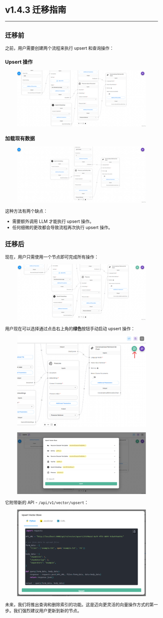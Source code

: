 # v1.4.3 迁移指南

***

## 迁移前

之前，用户需要创建两个流程来执行 upsert 和查询操作：

### Upsert 操作

<figure><img src="../.gitbook/assets/image (1) (1) (1) (1) (1) (1) (1) (1) (1) (1) (1) (1) (1) (1) (1) (1) (1) (1) (1) (1) (1) (1).png" alt=""><figcaption></figcaption></figure>

### 加载现有数据

<figure><img src="../.gitbook/assets/image (1) (1) (1) (1) (1) (1) (1) (1) (1) (1) (1) (1) (1) (1) (1) (1) (1) (1) (1) (1) (1) (1) (1).png" alt=""><figcaption></figcaption></figure>

这种方法有两个缺点：

* 需要额外调用 LLM 才能执行 upsert 操作。
* 任何细微的更改都会导致流程再次执行 upsert 操作。


## 迁移后

现在，用户只需使用一个节点即可完成所有操作：

<figure><img src="../.gitbook/assets/image (2) (1) (1) (1) (1) (1) (1) (1) (1) (1) (1) (1) (1) (1) (1) (1) (1) (1) (1) (1).png" alt=""><figcaption></figcaption></figure>

用户现在可以选择通过点击右上角的**绿色**按钮手动启动 upsert 操作：

<figure><img src="../.gitbook/assets/image (5) (1) (1) (1) (1) (1) (1) (1) (1) (1) (1) (2) (1) (1).png" alt=""><figcaption></figcaption></figure>

<figure><img src="../.gitbook/assets/image (3) (1) (1) (1) (1) (1) (1) (1) (1) (1) (1) (1) (1) (1) (1) (1) (1).png" alt=""><figcaption></figcaption></figure>

它附带新的 API - `/api/v1/vector/upsert`：

<figure><img src="../.gitbook/assets/image (4) (1) (1) (1) (1) (1) (1) (1) (1) (1) (1) (2).png" alt=""><figcaption></figcaption></figure>

未来，我们将推出查询和删除索引的功能。这是迈向更灵活的向量操作方式的第一步。我们强烈建议用户更新到新的节点。

